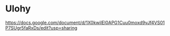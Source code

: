 # Ulohy

https://docs.google.com/document/d/1X0kwilEl0APG1Cuu0moxd9vJf4VS01P7SUgr5faRxDs/edit?usp=sharing

